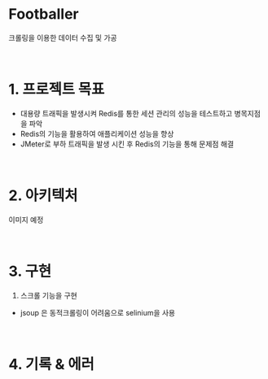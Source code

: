 # Footballer
크롤링을 이용한 데이터 수집 및 가공

<br/>

# 1. 프로젝트 목표
 - 대용량 트래픽을 발생시켜 Redis를 통한 세션 관리의 성능을 테스트하고 병목지점을 파악
 - Redis의 기능을 활용하여 애플리케이션 성능을 향상
 - JMeter로 부하 트래픽을 발생 시킨 후 Redis의 기능을 통해 문제점 해결 
 
<br/>

# 2. 아키텍처
이미지 예정


<br/>

# 3. 구현
1. 스크롤 기능을 구현
  - jsoup 은 동적크롤링이 어려움으로 selinium을 사용

<br/>

# 4. 기록 & 에러 
